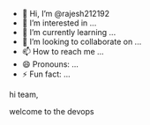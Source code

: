 - 👋 Hi, I’m @rajesh212192
- 👀 I’m interested in ...
- 🌱 I’m currently learning ...
- 💞️ I’m looking to collaborate on ...
- 📫 How to reach me ...
- 😄 Pronouns: ...
- ⚡ Fun fact: ...

<!---
rajesh212192/rajesh212192 is a ✨ special ✨ repository because its `README.md` (this file) appears on your GitHub profile.
You can click the Preview link to take a look at your changes.
---> hi team,
welcome to the devops
